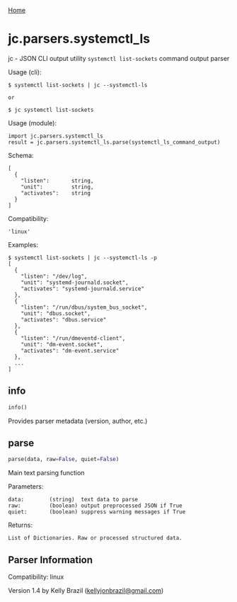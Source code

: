 [Home](https://kellyjonbrazil.github.io/jc/)

# jc.parsers.systemctl_ls
jc - JSON CLI output utility `systemctl list-sockets` command output parser

Usage (cli):

    $ systemctl list-sockets | jc --systemctl-ls

    or

    $ jc systemctl list-sockets

Usage (module):

    import jc.parsers.systemctl_ls
    result = jc.parsers.systemctl_ls.parse(systemctl_ls_command_output)

Schema:

    [
      {
        "listen":       string,
        "unit":         string,
        "activates":    string
      }
    ]

Compatibility:

    'linux'

Examples:

    $ systemctl list-sockets | jc --systemctl-ls -p
    [
      {
        "listen": "/dev/log",
        "unit": "systemd-journald.socket",
        "activates": "systemd-journald.service"
      },
      {
        "listen": "/run/dbus/system_bus_socket",
        "unit": "dbus.socket",
        "activates": "dbus.service"
      },
      {
        "listen": "/run/dmeventd-client",
        "unit": "dm-event.socket",
        "activates": "dm-event.service"
      },
      ...
    ]


## info
```python
info()
```
Provides parser metadata (version, author, etc.)

## parse
```python
parse(data, raw=False, quiet=False)
```

Main text parsing function

Parameters:

    data:        (string)  text data to parse
    raw:         (boolean) output preprocessed JSON if True
    quiet:       (boolean) suppress warning messages if True

Returns:

    List of Dictionaries. Raw or processed structured data.

## Parser Information
Compatibility:  linux

Version 1.4 by Kelly Brazil (kellyjonbrazil@gmail.com)
